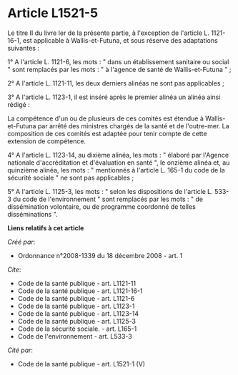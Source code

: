 # Article L1521-5

Le titre II du livre Ier de la présente partie, à l'exception de l'article L. 1121-16-1, est applicable à Wallis-et-Futuna,
et sous réserve des adaptations suivantes : 

1° A l'article L. 1121-6, les mots : " dans un établissement sanitaire ou social " sont remplacés par les mots : " à l'agence
de santé de Wallis-et-Futuna " ; 

2° A l'article L. 1121-11, les deux derniers alinéas ne sont pas applicables ; 

3° A l'article L. 1123-1, il est inséré après le premier alinéa un alinéa ainsi rédigé : 

La compétence d'un ou de plusieurs de ces comités est étendue à Wallis-et-Futuna par arrêté des ministres chargés de la santé
et de l'outre-mer. La composition de ces comités est adaptée pour tenir compte de cette extension de compétence. 

4° A l'article L. 1123-14, au dixième alinéa, les mots : " élaboré par l'Agence nationale d'accréditation et d'évaluation en
santé ", le onzième alinéa et, au quinzième alinéa, les mots : " mentionnés à l'article L. 165-1 du code de la sécurité
sociale " ne sont pas applicables ; 

5° A l'article L. 1125-3, les mots : " selon les dispositions de l'article L. 533-3 du code de l'environnement " sont
remplacés par les mots : " de dissémination volontaire, ou de programme coordonné de telles disséminations ".

**Liens relatifs à cet article**

_Créé par_:

  - Ordonnance n°2008-1339 du 18 décembre 2008 - art. 1

_Cite_:

  - Code de la santé publique - art. L1121-11
  - Code de la santé publique - art. L1121-16-1
  - Code de la santé publique - art. L1121-6
  - Code de la santé publique - art. L1123-1
  - Code de la santé publique - art. L1123-14
  - Code de la santé publique - art. L1125-3
  - Code de la sécurité sociale. - art. L165-1
  - Code de l'environnement - art. L533-3

_Cité par_:

  - Code de la santé publique - art. L1521-1 (V)
